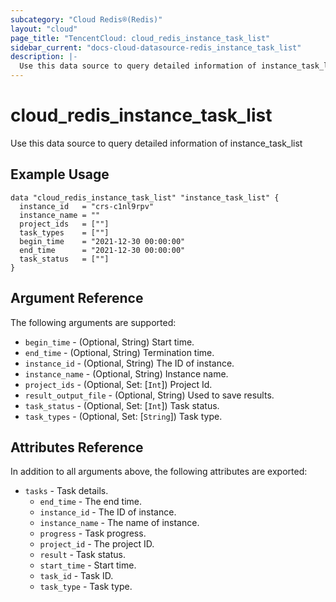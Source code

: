 ```yaml
---
subcategory: "Cloud Redis®(Redis)"
layout: "cloud"
page_title: "TencentCloud: cloud_redis_instance_task_list"
sidebar_current: "docs-cloud-datasource-redis_instance_task_list"
description: |-
  Use this data source to query detailed information of instance_task_list
---
```


# cloud_redis_instance_task_list

Use this data source to query detailed information of instance_task_list

## Example Usage

```hcl
data "cloud_redis_instance_task_list" "instance_task_list" {
  instance_id   = "crs-c1nl9rpv"
  instance_name = ""
  project_ids   = [""]
  task_types    = [""]
  begin_time    = "2021-12-30 00:00:00"
  end_time      = "2021-12-30 00:00:00"
  task_status   = [""]
}
```

## Argument Reference

The following arguments are supported:

* `begin_time` - (Optional, String) Start time.
* `end_time` - (Optional, String) Termination time.
* `instance_id` - (Optional, String) The ID of instance.
* `instance_name` - (Optional, String) Instance name.
* `project_ids` - (Optional, Set: [`Int`]) Project Id.
* `result_output_file` - (Optional, String) Used to save results.
* `task_status` - (Optional, Set: [`Int`]) Task status.
* `task_types` - (Optional, Set: [`String`]) Task type.

## Attributes Reference

In addition to all arguments above, the following attributes are exported:

* `tasks` - Task details.
  * `end_time` - The end time.
  * `instance_id` - The ID of instance.
  * `instance_name` - The name of instance.
  * `progress` - Task progress.
  * `project_id` - The project ID.
  * `result` - Task status.
  * `start_time` - Start time.
  * `task_id` - Task ID.
  * `task_type` - Task type.


